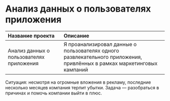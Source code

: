 # Анализ данных о пользователях приложения


| Название проекта | Описание | 
| :---------------------- | :---------------------- |
| Анализ данных о пользователях приложения |  Я проанализировал данные о пользователях одного развлекательного приложения, привлённых в рамках маркетинговых кампаний
Ситуация: несмотря на огромные вложения в рекламу, последние несколько месяцев компания терпит убытки. Задача — разобраться в причинах и помочь компании выйти в плюс. 
